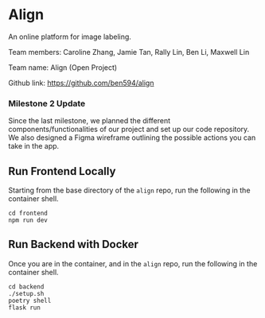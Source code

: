 # Align
An online platform for image labeling.

Team members: Caroline Zhang, Jamie Tan, Rally Lin, Ben Li, Maxwell Lin 

Team name: Align (Open Project)

Github link: https://github.com/ben594/align 

### Milestone 2 Update
Since the last milestone, we planned the different components/functionalities of our project and set up our code repository. We also designed a Figma wireframe outlining the possible actions you can take in the app.

## Run Frontend Locally
Starting from the base directory of the `align` repo, run the following in the container shell.
```
cd frontend
npm run dev
```

## Run Backend with Docker
Once you are in the container, and in the `align` repo, run the following in the container shell.
```
cd backend
./setup.sh
poetry shell
flask run
```
